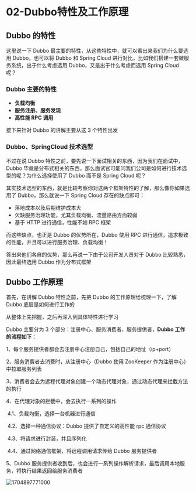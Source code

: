 # 02-Dubbo特性及工作原理


## Dubbo 的特性

这里说一下 Dubbo 最主要的特性，从这些特性中，就可以看出来我们为什么要选用 Dubbo，也可以将 Dubbo 和 Spring Cloud 进行对比，比如我们搭建一套微服务系统，出于什么考虑选用 Dubbo，又是出于什么考虑而选用 Spring Cloud 呢？

### Dubbo 主要的特性

- **负载均衡**
- **服务注册、服务发现**
- **高性能 RPC 调用**



接下来针对 Dubbo 的讲解主要从这 3 个特性出发

### Dubbo、SpringCloud 技术选型

不过在说 Dubbo 特性之前，要先说一下面试相关的东西，因为我们在面试中，Dubbo 毕竟是分布式相关的东西，那么面试官可能问我们公司是如何进行技术选型的呢？为什么选择使用了 Dubbo 而不是 Spring Cloud 呢？

其实技术选型的东西，就是比较考察你对这两个框架特性的了解，那么像你如果选用了 Dubbo，那么就说一下 Spring Cloud 存在的缺点即可：

- 落地成本以及后期维护成本大
- 欠缺服务治理功能，尤其负载均衡、流量路由方面较弱
- 基于 HTTP 进行通信，性能不如 RPC 框架

而这些缺点，也正是 Dubbo 的优势所在，Dubbo 使用 RPC 进行通信，追求极致的性能，并且可以进行服务治理、负载均衡！

答出来他们各自的优势，那么再说一下由于公司开发人员对于 Dubbo 比较熟悉，因此最终选用 Dubbo 作为分布式框架



## Dubbo 工作原理

首先，在讲解 Dubbo 特性之前，先把 Dubbo 的工作原理给梳理一下，了解 Dubbo 底层是如何进行工作的

从整体上先把握，之后再深入到具体特性进行学习

Dubbo 主要分为 3 个部分：注册中心、服务消费者、服务提供者，**Dubbo 工作的流程如下**：

1、每个服务提供者都会去注册中心注册自己，包括自己的地址（ip+port）

2、服务消费者去消费时，从注册中心（Dubbo 使用 ZooKeeper 作为注册中心）中拉取服务列表

3、消费者会去为远程代理对象创建一个动态代理对象，通过动态代理来拦截方法的执行

4、在代理对象的拦截中，会去执行一系列的操作

​	4.1、负载均衡，选择一台机器进行通信

​	4.2、选择一种通信协议：Dubbo 提供了自定义的高性能 rpc 通信协议

​	4.3、将请求进行封装，并且序列化

​	4.4、通过网络通信框架，将远程调用请求传给 Dubbo 服务提供者

5、Dubbo 服务提供者收到后，也会进行一系列操作解析请求，最后调用本地服务，将执行结果返回给服务消费者

![1704897771000](https://11laile-note-img.oss-cn-beijing.aliyuncs.com/1704897771000.png)



